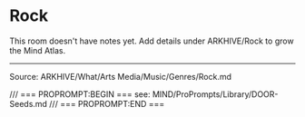 # Rock

This room doesn't have notes yet. Add details under ARKHIVE/Rock to grow the Mind Atlas.

---
Source: ARKHIVE/What/Arts Media/Music/Genres/Rock.md

/// === PROPROMPT:BEGIN ===
see: MIND/ProPrompts/Library/DOOR-Seeds.md
/// === PROPROMPT:END ===
